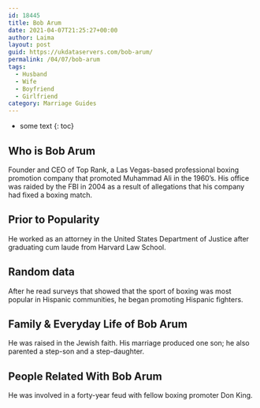 ```yaml
---
id: 18445
title: Bob Arum
date: 2021-04-07T21:25:27+00:00
author: Laima
layout: post
guid: https://ukdataservers.com/bob-arum/
permalink: /04/07/bob-arum
tags:
  - Husband
  - Wife
  - Boyfriend
  - Girlfriend
category: Marriage Guides
---
```


* some text
{: toc}


## Who is Bob Arum
                  
                  
                  
Founder and CEO of Top Rank, a Las Vegas-based professional boxing promotion company that promoted Muhammad Ali in the 1960&#8217;s. His office was raided by the FBI in 2004 as a result of allegations that his company had fixed a boxing match.
                  
              
            
              
            
                
                
                
## Prior to Popularity
                  
                  
                  
He worked as an attorney in the United States Department of Justice after graduating cum laude from Harvard Law School.
                  
              
            
              
            
                
                
                
## Random data
                  
                  
                  
After he read surveys that showed that the sport of boxing was most popular in Hispanic communities, he began promoting Hispanic fighters.
                  
              
            
              
            
                
                
                
## Family & Everyday Life of Bob Arum
                  
                  
                  
He was raised in the Jewish faith. His marriage produced one son; he also parented a step-son and a step-daughter.
                  
              
            
              
            
                
                
                
## People Related With Bob Arum
                  
                  
                  
He was involved in a forty-year feud with fellow boxing promoter Don King.
                  
              
            
              
            
                
              
            
              
              
            
            
              
            
          
          
          